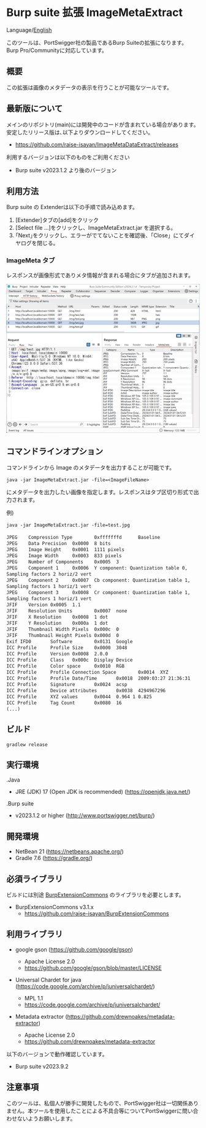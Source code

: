 Burp suite 拡張 ImageMetaExtract
=============

Language/[English](Readme.md)

このツールは、PortSwigger社の製品であるBurp Suiteの拡張になります。
Burp Pro/Communityに対応しています。

## 概要

この拡張は画像のメタデータの表示を行うことが可能なツールです。

## 最新版について

メインのリポジトリ(main)には開発中のコードが含まれている場合があります。
安定したリリース版は､以下よりダウンロードしてください。

* https://github.com/raise-isayan/ImageMetaDataExtract/releases

利用するバージョンは以下のものをご利用ください

* Burp suite v2023.1.2 より後のバージョン

## 利用方法

Burp suite の Extenderは以下の手順で読み込めます。

1. [Extender]タブの[add]をクリック
2. [Select file ...]をクリックし、ImageMetaExtract.jar を選択する。
3. ｢Next｣をクリックし、エラーがでてないことを確認後、「Close」にてダイヤログを閉じる。

### ImageMeta タブ

レスポンスが画像形式でありメタ情報が含まれる場合にタブが追加されます。

![MetaData Tab](/image/MetaDataTab.png)

## コマンドラインオプション

コマンドラインから Image のメタデータを出力することが可能です。

```
java -jar ImageMetaExtract.jar -file=<ImageFileName>
```

<ImageFileName> にメタデータを出力したい画像を指定します。レスポンスはタブ区切り形式で出力されます。

例)
```
java -jar ImageMetaExtract.jar -file=test.jpg

JPEG    Compression Type        0xfffffffd      Baseline
JPEG    Data Precision  0x0000  8 bits
JPEG    Image Height    0x0001  1111 pixels
JPEG    Image Width     0x0003  833 pixels
JPEG    Number of Components    0x0005  3
JPEG    Component 1     0x0006  Y component: Quantization table 0, Sampling factors 2 horiz/2 vert
JPEG    Component 2     0x0007  Cb component: Quantization table 1, Sampling factors 1 horiz/1 vert
JPEG    Component 3     0x0008  Cr component: Quantization table 1, Sampling factors 1 horiz/1 vert
JFIF    Version 0x0005  1.1
JFIF    Resolution Units        0x0007  none
JFIF    X Resolution    0x0008  1 dot
JFIF    Y Resolution    0x000a  1 dot
JFIF    Thumbnail Width Pixels  0x000c  0
JFIF    Thumbnail Height Pixels 0x000d  0
Exif IFD0       Software        0x0131  Google
ICC Profile     Profile Size    0x0000  3048
ICC Profile     Version 0x0008  2.0.0
ICC Profile     Class   0x000c  Display Device
ICC Profile     Color space     0x0010  RGB
ICC Profile     Profile Connection Space        0x0014  XYZ
ICC Profile     Profile Date/Time       0x0018  2009:03:27 21:36:31
ICC Profile     Signature       0x0024  acsp
ICC Profile     Device attributes       0x0038  4294967296
ICC Profile     XYZ values      0x0044  0.964 1 0.825
ICC Profile     Tag Count       0x0080  16
(...)
```

## ビルド

```
gradlew release
```

## 実行環境

.Java
* JRE (JDK) 17 (Open JDK is recommended) (https://openjdk.java.net/)

.Burp suite
* v2023.1.2 or higher (http://www.portswigger.net/burp/)

## 開発環境
* NetBean 21 (https://netbeans.apache.org/)
* Gradle 7.6 (https://gradle.org/)

## 必須ライブラリ
ビルドには別途 [BurpExtensionCommons](https://github.com/raise-isayan/BurpExtensionCommons) のライブラリを必要とします。
* BurpExtensionCommons v3.1.x
  * https://github.com/raise-isayan/BurpExtensionCommons

## 利用ライブラリ

* google gson (https://github.com/google/gson)
  * Apache License 2.0
  * https://github.com/google/gson/blob/master/LICENSE

* Universal Chardet for java (https://code.google.com/archive/p/juniversalchardet/)
  * MPL 1.1
  * https://code.google.com/archive/p/juniversalchardet/

* Metadata extractor (https://github.com/drewnoakes/metadata-extractor)
  * Apache License 2.0
  * https://github.com/drewnoakes/metadata-extractor

以下のバージョンで動作確認しています。
* Burp suite v2023.9.2

## 注意事項
このツールは、私個人が勝手に開発したもので、PortSwigger社は一切関係ありません。本ツールを使用したことによる不具合等についてPortSwiggerに問い合わせないようお願いします。
